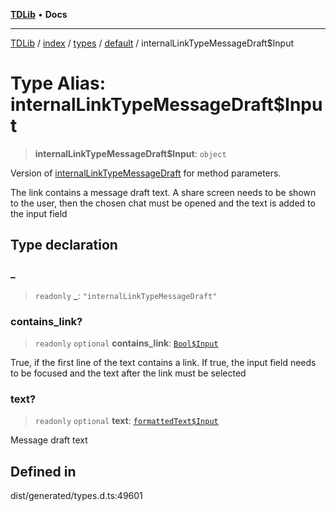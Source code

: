 [**TDLib**](../../../../../../README.md) • **Docs**

***

[TDLib](../../../../../../modules.md) / [index](../../../../../README.md) / [types](../../../README.md) / [default](../README.md) / internalLinkTypeMessageDraft$Input

# Type Alias: internalLinkTypeMessageDraft$Input

> **internalLinkTypeMessageDraft$Input**: `object`

Version of [internalLinkTypeMessageDraft](internalLinkTypeMessageDraft.md) for method parameters.

The link contains a message draft text. A share screen needs to be shown to the user, then the chosen chat must be opened and the text is added to the input field

## Type declaration

### \_

> `readonly` **\_**: `"internalLinkTypeMessageDraft"`

### contains\_link?

> `readonly` `optional` **contains\_link**: [`Bool$Input`](Bool$Input.md)

True, if the first line of the text contains a link. If true, the input field needs to be focused and the text after the link must be selected

### text?

> `readonly` `optional` **text**: [`formattedText$Input`](formattedText$Input.md)

Message draft text

## Defined in

dist/generated/types.d.ts:49601
